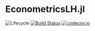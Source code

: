 # EconometricsLH.jl

![Lifecycle](https://img.shields.io/badge/lifecycle-experimental-orange.svg)<!--
![Lifecycle](https://img.shields.io/badge/lifecycle-maturing-blue.svg)
![Lifecycle](https://img.shields.io/badge/lifecycle-stable-green.svg)
![Lifecycle](https://img.shields.io/badge/lifecycle-retired-orange.svg)
![Lifecycle](https://img.shields.io/badge/lifecycle-archived-red.svg)
![Lifecycle](https://img.shields.io/badge/lifecycle-dormant-blue.svg) -->
[![Build Status](https://travis-ci.com/hendri54/EconometricsLH.jl.svg?branch=master)](https://travis-ci.com/hendri54/EconometricsLH.jl)
[![codecov.io](http://codecov.io/github/hendri54/EconometricsLH.jl/coverage.svg?branch=master)](http://codecov.io/github/hendri54/EconometricsLH.jl?branch=master)
